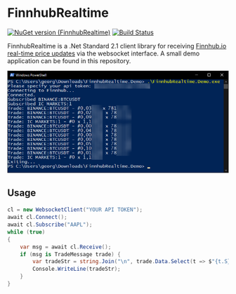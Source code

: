# FinnhubRealtime
[![NuGet version (FinnhubRealtime)](https://img.shields.io/nuget/v/FinnhubRealtime.svg?style=flat)](https://www.nuget.org/packages/FinnhubRealtime/)
[![Build Status](https://dev.azure.com/georg-jung/FinnhubRealtime/_apis/build/status/georg-jung.FinnhubRealtime?branchName=master)](https://dev.azure.com/georg-jung/FinnhubRealtime/_build/latest?definitionId=8&branchName=master)

FinnhubRealtime is a .Net Standard 2.1 client library for receiving [Finnhub.io](https://finnhub.io) [real-time price updates](https://finnhub.io/docs/api#websocket-price) via the websocket interface. A small demo application can be found in this repository.

![Screenshot of demo application](doc/screenshot.png)

## Usage

```csharp
cl = new WebsocketClient("YOUR API TOKEN");
await cl.Connect();
await cl.Subscribe("AAPL");
while (true)
{
    var msg = await cl.Receive();
    if (msg is TradeMessage trade) {
        var tradeStr = string.Join("\n", trade.Data.Select(t => $"{t.S} - #{t.V} x {t.P}"));
        Console.WriteLine(tradeStr);
    }
}
```
